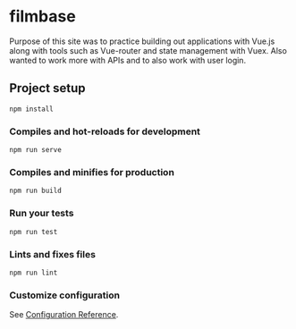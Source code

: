 # filmbase

Purpose of this site was to practice building out applications with Vue.js along with tools such as Vue-router and state management with Vuex. Also wanted to work more with APIs and to also work with user login.

## Project setup
```
npm install
```

### Compiles and hot-reloads for development
```
npm run serve
```

### Compiles and minifies for production
```
npm run build
```

### Run your tests
```
npm run test
```

### Lints and fixes files
```
npm run lint
```

### Customize configuration
See [Configuration Reference](https://cli.vuejs.org/config/).
